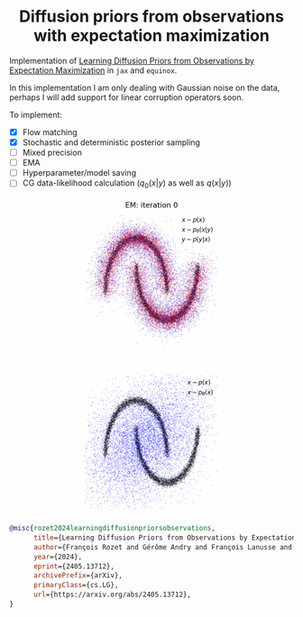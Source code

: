 <h1 align='center'>Diffusion priors from observations with expectation maximization</h1>

Implementation of [Learning Diffusion Priors from Observations by Expectation Maximization](https://arxiv.org/abs/2405.13712) in `jax` and `equinox`.

In this implementation I am only dealing with Gaussian noise on the data, perhaps I will add support for linear corruption operators soon.

To implement:
- [x] Flow matching
- [x] Stochastic and deterministic posterior sampling
- [ ] Mixed precision
- [ ] EMA
- [ ] Hyperparameter/model saving
- [ ] CG data-likelihood calculation ($q_0(x|y)$ as well as $q(x|y)$)

<div align="center">
    <img src="assets/training.gif" width="50%">
</div>

```bibtex
@misc{rozet2024learningdiffusionpriorsobservations,
      title={Learning Diffusion Priors from Observations by Expectation Maximization}, 
      author={François Rozet and Gérôme Andry and François Lanusse and Gilles Louppe},
      year={2024},
      eprint={2405.13712},
      archivePrefix={arXiv},
      primaryClass={cs.LG},
      url={https://arxiv.org/abs/2405.13712}, 
}
```